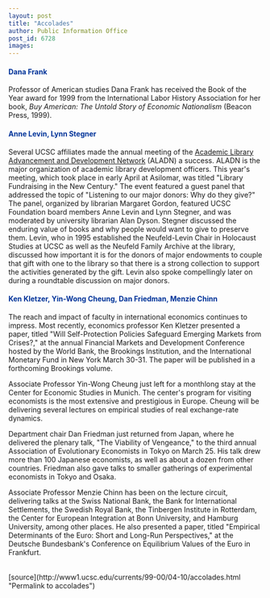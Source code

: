 ```yaml
---
layout: post
title: "Accolades"
author: Public Information Office
post_id: 6728
images:
---
```


<h4>
  <font color="#003399"><b>Dana Frank</b></font>
</h4>
<p>
  Professor of American studies Dana Frank has received the Book of the Year award for 1999 from the International Labor History Association for her book, <i>Buy American: The Untold Story of Economic Nationalism</i> (Beacon Press, 1999).
</p>
<h4>
  <font color="#003399"><b>Anne Levin</b>, <b>Lynn Stegner</b></font>
</h4>
<p>
  Several UCSC affiliates made the annual meeting of the <a href="http://www.library.arizona.edu/aladn">Academic Library Advancement and Development Network</a> (ALADN) a success. ALADN is the major organization of academic library development officers. This year's meeting, which took place in early April at Asilomar, was titled "Library Fundraising in the New Century." The event featured a guest panel that addressed the topic of "Listening to our major donors: Why do they give?" The panel, organized by librarian Margaret Gordon, featured UCSC Foundation board members Anne Levin and Lynn Stegner, and was moderated by university librarian Alan Dyson. Stegner discussed the enduring value of books and why people would want to give to preserve them. Levin, who in 1995 established the Neufeld-Levin Chair in Holocaust Studies at UCSC as well as the Neufeld Family Archive at the library, discussed how important it is for the donors of major endowments to couple that gift with one to the library so that there is a strong collection to support the activities generated by the gift. Levin also spoke compellingly later on during a roundtable discussion on major donors.
</p>
<h4>
  <font color="#003399">Ken Kletzer, Yin-Wong Cheung, Dan Friedman, Menzie Chinn</font>
</h4>
<p>
  The reach and impact of faculty in international economics continues to impress. Most recently, economics professor Ken Kletzer presented a paper, titled "Will Self-Protection Policies Safeguard Emerging Markets from Crises?," at the annual Financial Markets and Development Conference hosted by the World Bank, the Brookings Institution, and the International Monetary Fund in New York March 30-31. The paper will be published in a forthcoming Brookings volume.
</p>
<p>
  Associate Professor Yin-Wong Cheung just left for a monthlong stay at the Center for Economic Studies in Munich. The center's program for visiting economists is the most extensive and prestigious in Europe. Cheung will be delivering several lectures on empirical studies of real exchange-rate dynamics.
</p>
<p>
  Department chair Dan Friedman just returned from Japan, where he delivered the plenary talk, "The Viability of Vengeance," to the third annual Association of Evolutionary Economists in Tokyo on March 25. His talk drew more than 100 Japanese economists, as well as about a dozen from other countries. Friedman also gave talks to smaller gatherings of experimental economists in Tokyo and Osaka.
</p>
<p>
  Associate Professor Menzie Chinn has been on the lecture circuit, delivering talks at the Swiss National Bank, the Bank for International Settlements, the Swedish Royal Bank, the Tinbergen Institute in Rotterdam, the Center for European Integration at Bonn University, and Hamburg University, among other places. He also presented a paper, titled "Empirical Determinants of the Euro: Short and Long-Run Perspectives," at the Deutsche Bundesbank's Conference on Equilibrium Values of the Euro in Frankfurt.<br>
  <br>
  <img align="bottom" alt=" " border="0" height="1" src="../../images/trans.gif" width="385">
</p>
[source](http://www1.ucsc.edu/currents/99-00/04-10/accolades.html "Permalink to accolades")
